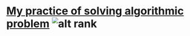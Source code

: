 # [My practice of solving algorithmic problem](https://www.codewars.com/users/glebsuprun) ![alt rank](https://www.codewars.com/users/glebsuprun/badges/micro)
